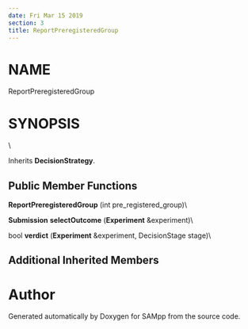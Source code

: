 ```yaml
---
date: Fri Mar 15 2019
section: 3
title: ReportPreregisteredGroup
---
```


NAME
====

ReportPreregisteredGroup

SYNOPSIS
========

\

Inherits **DecisionStrategy**.

Public Member Functions
-----------------------

**ReportPreregisteredGroup** (int pre\_registered\_group)\

**Submission** **selectOutcome** (**Experiment** &experiment)\

bool **verdict** (**Experiment** &experiment, DecisionStage stage)\

Additional Inherited Members
----------------------------

Author
======

Generated automatically by Doxygen for SAMpp from the source code.
